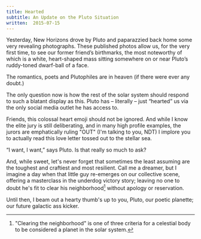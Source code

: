 ```yaml
---
title: Hearted
subtitle: An Update on the Pluto Situation
written:  2015-07-15
---
```


Yesterday, New Horizons drove by Pluto and paparazzied back home some very revealing photographs. These published photos allow us, for the very first time, to see our former friend’s birthmarks, the most noteworthy of which is a white, heart-shaped mass sitting somewhere on or near Pluto’s ruddy-toned dwarf-ball of a face.

The romantics, poets and Plutophiles are in heaven (if there were ever any doubt.)

The only question now is how the rest of the solar system should respond to such a blatant display as this. Pluto has – literally – just “hearted” us via the only social media outlet he has access to.  

Friends, this colossal heart emoji should not be ignored. And while I know the elite jury is still deliberating, and in many high profile examples, the jurors are emphatically ruling "OUT" (I'm talking to you, NDT)  I implore you to actually read this love letter tossed out to the stellar sea.  

“I want, I want,” says Pluto.  Is that really so much to ask?

And, while sweet, let's never forget that sometimes the least assuming are the toughest and craftiest and most resilient.  Call me a dreamer, but I imagine a day when that little guy re-emerges on our collective scene, offering a masterclass in the underdog victory story; leaving no one to doubt he's fit to clear his neighborhood[^note] without apology or reservation.

Until then, I beam out a hearty thumb's up to you, Pluto, our poetic planette; our future galactic ass kicker.



[^note]: "Clearing the neighborhood" is one of three criteria for a celestial body to be considered a planet in the solar system.
